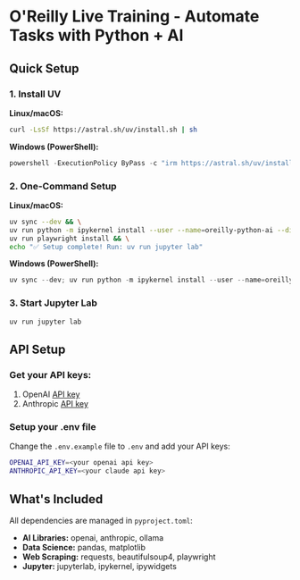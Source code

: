 # O'Reilly Live Training - Automate Tasks with Python + AI 

## Quick Setup

### 1. Install UV
**Linux/macOS:**
```bash
curl -LsSf https://astral.sh/uv/install.sh | sh
```

**Windows (PowerShell):**
```powershell
powershell -ExecutionPolicy ByPass -c "irm https://astral.sh/uv/install.ps1 | iex"
```

### 2. One-Command Setup
**Linux/macOS:**
```bash
uv sync --dev && \
uv run python -m ipykernel install --user --name=oreilly-python-ai --display-name "O'Reilly Python AI" && \
uv run playwright install && \
echo "✅ Setup complete! Run: uv run jupyter lab"
```

**Windows (PowerShell):**
```powershell
uv sync --dev; uv run python -m ipykernel install --user --name=oreilly-python-ai --display-name "O'Reilly Python AI"; uv run playwright install; Write-Output "✅ Setup complete! Run: uv run jupyter lab"
```

### 3. Start Jupyter Lab
```bash
uv run jupyter lab
```

## API Setup

### Get your API keys:
1. OpenAI [API key](https://platform.openai.com/)
2. Anthropic [API key](https://docs.anthropic.com/en/docs/get-started)

### Setup your .env file
Change the `.env.example` file to `.env` and add your API keys:

```bash
OPENAI_API_KEY=<your openai api key>
ANTHROPIC_API_KEY=<your claude api key>
```

## What's Included
All dependencies are managed in `pyproject.toml`:
- **AI Libraries:** openai, anthropic, ollama
- **Data Science:** pandas, matplotlib
- **Web Scraping:** requests, beautifulsoup4, playwright
- **Jupyter:** jupyterlab, ipykernel, ipywidgets

<!-- 1. [](notebooks/9.0-building-email-assistant.ipynb)  
[![Open In Colab](https://colab.research.google.com/assets/colab-badge.svg)](https://colab.research.google.com/github/EnkrateiaLucca/oreilly-python-course/blob/main/notebooks/9.0-building-email-assistant.ipynb) -->

